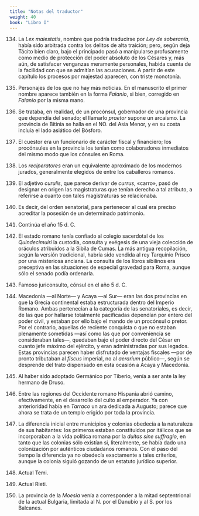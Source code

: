 ```yaml
---
title: "Notas del traductor"
weight: 40
book: "Libro I"
---
```

134. La _Lex maiestatis_, nombre que podría traducirse por _Ley de soberanía_, había sido arbitrada contra los delitos de alta traición; pero, según deja Tácito bien claro, bajo el principado pasó a manipularse profusamente como medio de protección del poder absoluto de los Césares y, más aún, de satisfacer venganzas meramente personales, habida cuenta de la facilidad con que se admitían las acusaciones. A partir de este capítulo los procesos por majestad aparecen, con triste monotonía.

135. Personajes de los que no hay más noticias. En el manuscrito el primer nombre aparece también en la forma _Faianio_, si bien, corregido en _Falanio_ por la misma mano.

136. Se trataba, en realidad, de un procónsul, gobernador de una provincia que dependía del senado; el llamarlo _praetor_ supone un arcaísmo. La provincia de Bitinia se halla en el NO. del Asia Menor, y en su costa incluía el lado asiático del Bósforo.

137. El cuestor era un funcionario de carácter fiscal y financiero; los procónsules en la provincia los tenían como colaboradores inmediatos del mismo modo que los cónsules en Roma.

138. Los _reciperatores_ eran un equivalente aproximado de los modernos jurados, generalmente elegidos de entre los caballeros romanos.

139. El adjetivo _curulis_, que parece derivar de _currus_, «carro», pasó de designar en origen las magistraturas que tenían derecho a tal atributo, a referirse a cuanto con tales magistraturas se relacionaba.

140. Es decir, del orden senatorial, para pertenecer al cual era preciso acreditar la posesión de un determinado patrimonio.

141. Continúa el año 15 d. C.

142. El estado romano tenía confiado al colegio sacerdotal de los _Quindecimuiri_ la custodia, consulta y exégesis de una vieja colección de oráculos atribuidos a la Sibila de Cumas. La más antigua recopilación, según la versión tradicional, habría sido vendida al rey Tarquinio Prisco por una misteriosa anciana. La consulta de los libros sibilinos era preceptiva en las situaciones de especial gravedad para Roma, aunque sólo el senado podía ordenarla.

143. Famoso juriconsulto, cónsul en el año 5 d. C.

144. Macedonia —al Norte— y Acaya —al Sur— eran las dos provincias en que la Grecia continental estaba estructurada dentro del Imperio Romano. Ambas pertenecían a la categoría de las senatoriales, es decir, de las que por hallarse totalmente pacificadas dependían por entero del poder civil, y estaban por ello bajo el mando de un procónsul o pretor. Por el contrario, aquellas de reciente conquista o que no estaban plenamente sometidas —así como las que por conveniencia se consideraban tales—, quedaban bajo el poder directo del César en cuanto jefe máximo del ejército, y eran administradas por sus legados. Estas provincias parecen haber disfrutado de ventajas fiscales —por de pronto tributaban al _fiscus_ imperial, no al _aerarium_ público—, según se desprende del trato dispensado en esta ocasión a Acaya y Macedonia.

145. Al haber sido adoptado Germánico por Tiberio, venía a ser ante la ley hermano de Druso.

146. Entre las regiones del Occidente romano Hispania abrió camino, efectivamente, en el desarrollo del culto al emperador. Ya con anterioridad había en _Tarraco_ un ara dedicada a Augusto; parece que ahora se trata de un templo erigido por toda la provincia.

147. La diferencia inicial entre municipios y colonias obedecía a la naturaleza de sus habitantes: los primeros estaban constituidos por itálicos que se incorporaban a la vida política romana por la _duitas sine suffragio_, en tanto que las colonias sólo existían si, literalmente, se había dado una colonización por auténticos ciudadanos romanos. Con el paso del tiempo la diferencia ya no obedecía exactamente a tales criterios, aunque la colonia siguió gozando de un estatuto jurídico superior.

148. Actual Temi.

149. Actual Rieti.

150. La provincia de la _Moesia_ venía a corresponder a la mitad septentrional de la actual Bulgaria, limitada al N. por el Danubio y al S. por los Balcanes.